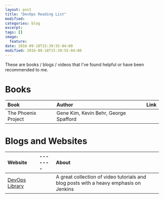 ```yaml
---
layout: post
title: "DevOps Reading List"
modified:
categories: blog
excerpt:
tags: []
image:
  feature:
date: 2016-09-18T15:39:55-04:00
modified: 2016-09-18T15:39:55-04:00
---
```


These are books / blogs / videos that I've found helpful or have been recommended to me.

# Books

| Book | Author | Link |
| :--- | :----- | :--- |
| The Phoenix Project | Gene Kim, Kevin Behr, George Spafford |  |

# Blogs and Websites

| Website |-------| About |
| :------ | :---- | :---- |
| [DevOps Library](https://www.devopslibrary.com/) | | A great collection of video tutorials and blog posts with a heavy emphasis on Jenkins |